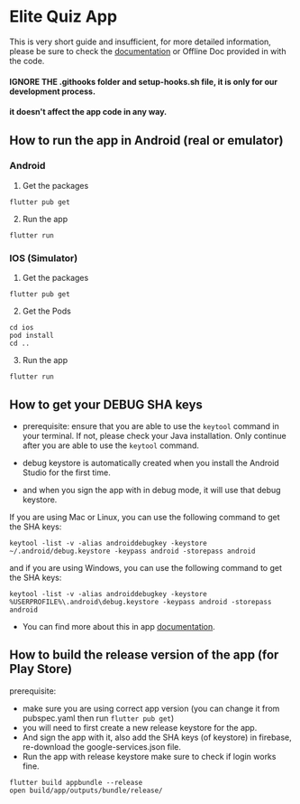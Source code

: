 # Elite Quiz App

This is very short guide and insufficient, for more detailed information,
please be sure to check the [documentation](https://wrteamdev.github.io/Elite_Quiz_Doc) or Offline Doc provided in with the code.

#### IGNORE THE .githooks folder and setup-hooks.sh file, it is only for our development process.
#### it doesn't affect the app code in any way.

## How to run the app in Android (real or emulator)
### Android
1. Get the packages
```shell Get the packages
flutter pub get
```
2. Run the app
```shell
flutter run
```
### IOS (Simulator)
1. Get the packages
```shell Get the packages
flutter pub get
```
2. Get the Pods
```shell
cd ios
pod install
cd ..
```
3. Run the app
```shell
flutter run
```

## How to get your DEBUG SHA keys
- prerequisite: ensure that you are able to use the ``keytool`` command in your terminal.
If not, please check your Java installation. Only continue after you are able to use the ``keytool`` command.

- debug keystore is automatically created when you install the Android Studio for the first time.
- and when you sign the app with in debug mode, it will use that debug keystore.

If you are using Mac or Linux, you can use the following command to get the SHA keys:

```shell
keytool -list -v -alias androiddebugkey -keystore ~/.android/debug.keystore -keypass android -storepass android
```
and if you are using Windows, you can use the following command to get the SHA keys:

```shell
keytool -list -v -alias androiddebugkey -keystore %USERPROFILE%\.android\debug.keystore -keypass android -storepass android
```

- You can find more about this in app [documentation](https://wrteamdev.github.io/Elite_Quiz_Doc/#:~:text=SHA%20keys%20and%20Keystore%20Basics).

## How to build the release version of the app (for Play Store)
prerequisite:
- make sure you are using correct app version (you can change it from pubspec.yaml then run `flutter pub get`)
- you will need to first create a new release keystore for the app.
- And sign the app with it, also add the SHA keys (of keystore) in firebase, re-download the google-services.json file.
- Run the app with release keystore make sure to check if login works fine.

```shell Build App Bundle
flutter build appbundle --release
open build/app/outputs/bundle/release/
```